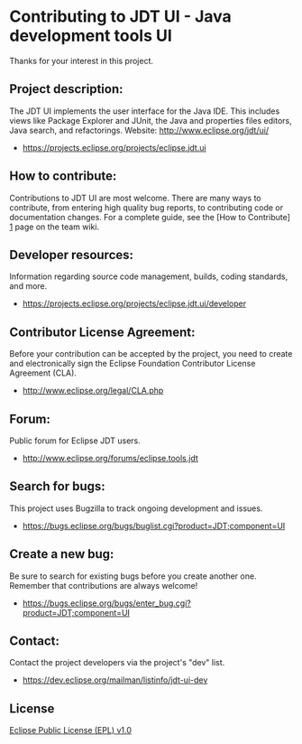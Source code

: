 Contributing to JDT UI - Java development tools UI
============================================

Thanks for your interest in this project.

Project description:
--------------------

The JDT UI implements the user interface for the Java IDE. This includes views like Package Explorer and JUnit, the Java and properties files editors, Java search, and refactorings.
Website: <http://www.eclipse.org/jdt/ui/>

- <https://projects.eclipse.org/projects/eclipse.jdt.ui>

How to contribute:
--------------------
Contributions to JDT UI are most welcome. There are many ways to contribute, 
from entering high quality bug reports, to contributing code or documentation changes. 
For a complete guide, see the [How to Contribute] [1] page on the team wiki.

Developer resources:
--------------------

Information regarding source code management, builds, coding standards, and more.

- <https://projects.eclipse.org/projects/eclipse.jdt.ui/developer>

Contributor License Agreement:
------------------------------

Before your contribution can be accepted by the project, you need to create and electronically sign the Eclipse Foundation Contributor License Agreement (CLA).

- <http://www.eclipse.org/legal/CLA.php>

Forum:
------

Public forum for Eclipse JDT users.

- <http://www.eclipse.org/forums/eclipse.tools.jdt>

Search for bugs:
----------------

This project uses Bugzilla to track ongoing development and issues.

- <https://bugs.eclipse.org/bugs/buglist.cgi?product=JDT;component=UI>

Create a new bug:
-----------------

Be sure to search for existing bugs before you create another one. Remember that contributions are always welcome!

- <https://bugs.eclipse.org/bugs/enter_bug.cgi?product=JDT;component=UI>

Contact:
--------

Contact the project developers via the project's "dev" list.

- <https://dev.eclipse.org/mailman/listinfo/jdt-ui-dev>

License
-------

[Eclipse Public License (EPL) v1.0][2]

[1]: https://wiki.eclipse.org/JDT_UI/How_to_Contribute
[2]: http://wiki.eclipse.org/EPL
